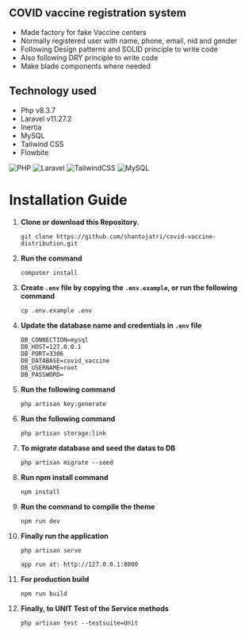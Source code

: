 ## COVID vaccine registration system

-   Made factory for fake Vaccine centers
-   Normally registered user with name, phone, email, nid and gender
-   Following Design patterns and SOLID principle to write code 
-   Also following DRY principle to write code
-   Make blade components where needed

## Technology used

-   Php v8.3.7
-   Laravel v11.27.2
-   Inertia
-   MySQL 
-   Tailwind CSS
-   Flowbite

![PHP](https://img.shields.io/badge/PHP-777BB4?style=for-the-badge&logo=php&logoColor=white)
![Laravel](https://img.shields.io/badge/Laravel-FF2D20?style=for-the-badge&logo=laravel&logoColor=white) 
![TailwindCSS](https://img.shields.io/badge/tailwindcss-%2338B2AC.svg?style=for-the-badge&logo=tailwind-css&logoColor=white)
![MySQL](https://img.shields.io/badge/mysql-4479A1.svg?style=for-the-badge&logo=mysql&logoColor=white) 

# Installation Guide

1. **Clone or download this Repository.**

    ```
    git clone https://github.com/shantojatri/covid-vaccine-distribution.git
    ```

2. **Run the command**

    ```
    composer install
    ```

3. **Create `.env` file by copying the `.env.example`, or run the following command**

    ```
    cp .env.example .env
    ```

4. **Update the database name and credentials in `.env` file**

    ```
    DB_CONNECTION=mysql
    DB_HOST=127.0.0.1
    DB_PORT=3306
    DB_DATABASE=covid_vaccine
    DB_USERNAME=root
    DB_PASSWORD=
    ```

5. **Run the following command**
    ```
    php artisan key:generate
    ```
6. **Run the following command**
    ```
    php artisan storage:link
    ```
7. **To migrate database and seed the datas to DB**
    ```
    php artisan migrate --seed
    ```
8. **Run npm install command**
    ```
    npm install
    ```
9. **Run the command to compile the theme**
    ```
    npm run dev
    ```
10. **Finally run the application**

    ```
    php artisan serve
    ```
    ```
    app run at: http://127.0.0.1:8000
    ```

11. **For production build**
    ```
    npm run build
    ```

12. **Finally, to UNIT Test of the Service methods**
    ```
    php artisan test --testsuite=Unit
